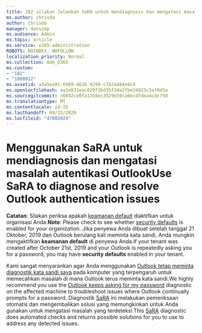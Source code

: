 ```yaml
---
title: 182 silakan Jalankan SaRA untuk mendiagnosis dan mengatasi masalah autentikasi Outlook
ms.author: chrisda
author: chrisda
manager: dansimp
ms.audience: Admin
ms.topic: article
ms.service: o365-administration
ROBOTS: NOINDEX, NOFOLLOW
localization_priority: Normal
ms.collection: Adm_O365
ms.custom:
- "182"
- "1800012"
ms.assetid: a3a5ea91-6989-4616-9290-c7b24484e8c8
ms.openlocfilehash: aa1e831eac829f3bd35f34e2fbe34923c5af0d3a
ms.sourcegitcommit: c6692ce0fa1358ec3529e59ca0ecdfdea4cdc759
ms.translationtype: MT
ms.contentlocale: id-ID
ms.lasthandoff: 09/15/2020
ms.locfileid: "47802024"
---
```

# <a name="use-sara-to-diagnose-and-resolve-outlook-authentication-issues"></a><span data-ttu-id="513c0-102">Menggunakan SaRA untuk mendiagnosis dan mengatasi masalah autentikasi Outlook</span><span class="sxs-lookup"><span data-stu-id="513c0-102">Use SaRA to diagnose and resolve Outlook authentication issues</span></span>

<span data-ttu-id="513c0-103">**Catatan**: Silakan periksa apakah [keamanan default](https://aka.ms/securitydefaults) diaktifkan untuk organisasi Anda.</span><span class="sxs-lookup"><span data-stu-id="513c0-103">**Note**: Please check to see whether [security defaults](https://aka.ms/securitydefaults) is enabled for your organization.</span></span> <span data-ttu-id="513c0-104">Jika penyewa Anda dibuat setelah tanggal 21 Oktober, 2019 dan Outlook berulang kali meminta kata sandi, Anda mungkin mengaktifkan **keamanan default** di penyewa Anda.</span><span class="sxs-lookup"><span data-stu-id="513c0-104">If your tenant was created after October 21st, 2019 and your Outlook is repeatedly asking you for a password, you may have **security defaults** enabled in your tenant.</span></span>

<span data-ttu-id="513c0-105">Kami sangat menyarankan agar Anda menggunakan [Outlook tetap meminta diagnostik kata sandi saya](https://aka.ms/SaRA-OutlookPwdPrompt-Alchemy) pada komputer yang terpengaruh untuk memecahkan masalah di mana Outlook terus meminta kata sandi.</span><span class="sxs-lookup"><span data-stu-id="513c0-105">We highly recommend you use the [Outlook keeps asking for my password](https://aka.ms/SaRA-OutlookPwdPrompt-Alchemy) diagnostic on the affected machine to troubleshoot issues where Outlook continually prompts for a password.</span></span> <span data-ttu-id="513c0-106">Diagnostik [SaRA](https://diagnostics.office.com/#/) ini melakukan pemeriksaan otomatis dan mengembalikan solusi yang memungkinkan untuk Anda gunakan untuk mengatasi masalah yang terdeteksi.</span><span class="sxs-lookup"><span data-stu-id="513c0-106">This [SaRA](https://diagnostics.office.com/#/) diagnostic does automated checks and returns possible solutions for you to use to address any detected issues.</span></span>
